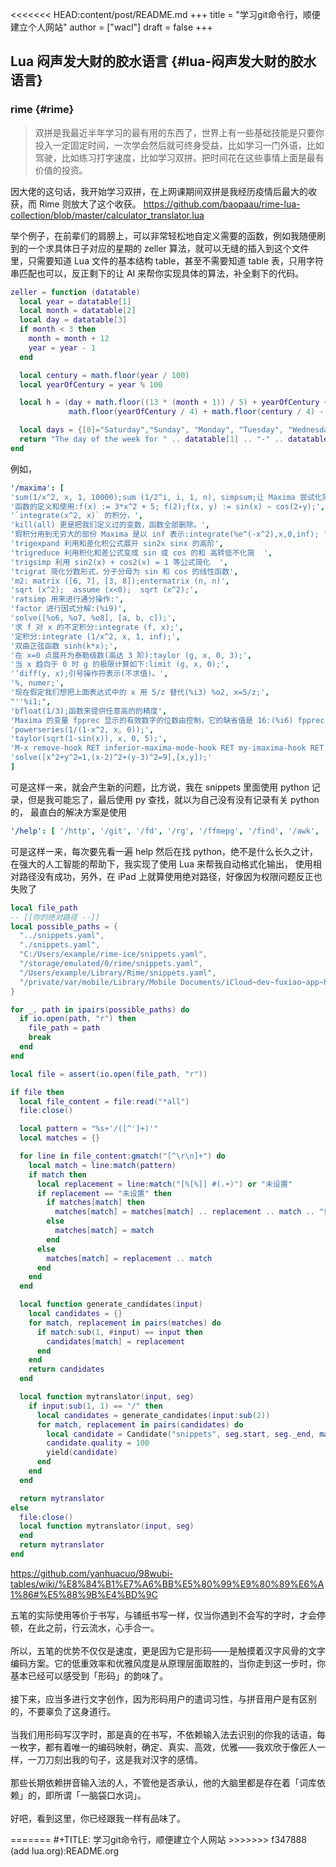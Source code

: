 <<<<<<< HEAD:content/post/README.md
+++
title = "学习git命令行，顺便建立个人网站"
author = ["wacl"]
draft = false
+++

## Lua 闷声发大财的胶水语言 {#lua-闷声发大财的胶水语言}


### rime {#rime}

> 双拼是我最近半年学习的最有用的东西了，世界上有一些基础技能是只要你投入一定固定时间，一次学会然后就可终身受益，比如学习一门外语，比如驾驶，比如练习打字速度，比如学习双拼。把时间花在这些事情上面是最有价值的投资。

因大佬的这句话，我开始学习双拼，在上网课期间双拼是我经历疫情后最大的收获，而 Rime 则放大了这个收获。
<https://github.com/baopaau/rime-lua-collection/blob/master/calculator_translator.lua>

举个例子，在前辈们的肩膀上，可以非常轻松地自定义需要的函数，例如我随便刷到的一个求具体日子对应的星期的 zeller 算法，就可以无缝的插入到这个文件里，只需要知道 Lua 文件的基本结构 table，甚至不需要知道 table 表，只用字符串匹配也可以，反正剩下的让 AI 来帮你实现具体的算法，补全剩下的代码。

```lua
zeller = function (datatable)
  local year = datatable[1]
  local month = datatable[2]
  local day = datatable[3]
  if month < 3 then
    month = month + 12
    year = year - 1
  end

  local century = math.floor(year / 100)
  local yearOfCentury = year % 100

  local h = (day + math.floor((13 * (month + 1)) / 5) + yearOfCentury +
             math.floor(yearOfCentury / 4) + math.floor(century / 4) - (2 * century)) % 7

  local days = {[0]="Saturday","Sunday", "Monday", "Tuesday", "Wednesday", "Thursday", "Friday", }
  return "The day of the week for " .. datatable[1] .. "-" .. datatable[2] .. "-" .. datatable[3] .. " is: " .. days[h]
end
```

例如，

```yaml
'/maxima': [
'sum(1/x^2, x, 1, 10000);sum (1/2^i, i, 1, n), simpsum;让 Maxima 尝试化简',
'函数的定义和使用:f(x) := 3*x^2 + 5; f(2);f(x, y) := sin(x) − cos(2∗y);',
'`integrate(x^2, x)` 的积分，',
'kill(all) 更是把我们定义过的变数，函数全部删除。',
'瑕积分用到无穷大的部份 Maxima 是以 inf 表示:integrate(%e^(-x^2),x,0,inf); ',
'trigexpand 利用和差化积公式展开 sin2x sinx 的高阶',
'trigreduce 利用积化和差公式变成 sin 或 cos 的和 高转低不化简  ',
'trigsimp 利用 sin2(x) + cos2(x) = 1 等公式简化  ',
'trigrat 简化分数形式，分子分母为 sin 和 cos 的线性函数',
'm2: matrix ([6, 7], [3, 8]);entermatrix (n, n)',
'sqrt (x^2);  assume (x<0);  sqrt (x^2);',
'ratsimp 用来进行通分操作:',
'factor 进行因式分解:(%i9)',
'solve([%o6, %o7, %o8], [a, b, c]);',
'求 f 对 x 的不定积分:integrate (f, x);',
'定积分:integrate (1/x^2, x, 1, inf);',
'双曲正弦函数 sinh(k*x);',
'在 x=0 点展开为泰勒级数(高达 3 阶):taylor (g, x, 0, 3);',
'当 x 趋向于 0 时 g 的极限计算如下:limit (g, x, 0);',
'’diff(y, x);引号操作符表示(不求值)。',
'%, numer;',
'现在假定我们想把上面表达式中的 x 用 5/z 替代(%i3) %o2, x=5/z;',
"''%i1;",
'bfloat(1/3);函数来提供任意高的的精度',
'Maxima 的变量 fpprec 显示的有效数字的位数由控制，它的缺省值是 16:(%i6) fpprec;重置 fpprec 以产生 100 个有效数字:fpprec: 100;',
'powerseries(1/(1-x^2, x, 0));',
'taylor(sqrt(1-sin(x)), x, 0, 5);',
'M-x remove-hook RET inferior-maxima-mode-hook RET my-imaxima-hook RET',
'solve([x^2+y^2=1,(x-2)^2+(y-3)^2=9],[x,y]);'
]
```

可是这样一来，就会产生新的问题，比方说，我在 snippets 里面使用 python 记录，但是我可能忘了，最后使用 py 查找，就以为自己没有没有记录有关 python 的，
最直白的解决方案是使用

```yaml
'/help': [ '/http', '/git', '/fd', '/rg', '/ffmepg', '/find', '/awk', '/maxima', '/python', '/js', '/mail', '/ab'  ]
```

可是这样一来，每次要先看一遍 help 然后在找 python，绝不是什么长久之计，
在强大的人工智能的帮助下，我实现了使用 Lua 来帮我自动格式化输出，
使用相对路径没有成功，另外，在 iPad 上就算使用绝对路径，好像因为权限问题反正也失败了

```lua
local file_path
-- [[你的绝对路径 --]]
local possible_paths = {
  "../snippets.yaml",
  "./snippets.yaml",
  "C:/Users/example/rime-ice/snippets.yaml",
  "/storage/emulated/0/rime/snippets.yaml",
  "/Users/example/Library/Rime/snippets.yaml",
  "/private/var/mobile/Library/Mobile Documents/iCloud~dev~fuxiao~app~hamsterapp/Documents/sync/hamster/snippets.yaml",
}

for _, path in ipairs(possible_paths) do
  if io.open(path, "r") then
    file_path = path
    break
  end
end

local file = assert(io.open(file_path, "r"))

if file then
  local file_content = file:read("*all")
  file:close()

  local pattern = "%s+'/([^']+)'"
  local matches = {}

  for line in file_content:gmatch("[^\r\n]+") do
    local match = line:match(pattern)
    if match then
      local replacement = line:match("[%[%]] #(.+)") or "未设置"
      if replacement == "未设置" then
        if matches[match] then
          matches[match] = matches[match] .. replacement .. match .. "重复成功"
        else
          matches[match] = match
        end
      else
        matches[match] = replacement .. match
      end
    end
  end

  local function generate_candidates(input)
    local candidates = {}
    for match, replacement in pairs(matches) do
      if match:sub(1, #input) == input then
        candidates[match] = replacement
      end
    end
    return candidates
  end

  local function mytranslator(input, seg)
    if input:sub(1, 1) == "/" then
      local candidates = generate_candidates(input:sub(2))
      for match, replacement in pairs(candidates) do
        local candidate = Candidate("snippets", seg.start, seg._end, match, replacement)
        candidate.quality = 100
        yield(candidate)
      end
    end
  end

  return mytranslator
else
  file:close()
  local function mytranslator(input, seg)
  end
  return mytranslator
end
```

<div class="html">

<https://github.com/yanhuacuo/98wubi-tables/wiki/%E8%84%B1%E7%A6%BB%E5%80%99%E9%80%89%E6%A1%86#%E5%88%9B%E4%BD%9C>

</div>

<div class="verse">

五笔的实际使用等价于书写，与铺纸书写一样，仅当你遇到不会写的字时，才会停顿，在此之前，行云流水，心手合一。<br>
<br>
所以，五笔的优势不仅仅是速度，更是因为它是形码――是触摸着汉字风骨的文字编码方案。它的低重效率和优雅风度是从原理层面取胜的，当你走到这一步时，你基本已经可以感受到「形码」的韵味了。<br>
<br>
接下来，应当多进行文字创作，因为形码用户的遣词习性，与拼音用户是有区别的，不要辜负了这身道行。<br>
<br>
当我们用形码写汉字时，那是真的在书写，不依赖输入法去识别的你我的话语，每一枚字，都有着唯一的编码映射，确定、真实、高效，优雅――我欢欣于像匠人一样，一刀刀刻出我的句子，这是我对汉字的感情。<br>
<br>
那些长期依赖拼音输入法的人，不管他是否承认，他的大脑里都是存在着「词库依赖」的，即所谓「一脑袋口水词」。<br>
<br>
好吧，看到这里，你已经跟我一样有品味了。<br>

</div>
=======
#+TITLE: 学习git命令行，顺便建立个人网站
>>>>>>> f347888 (add lua.org):README.org
